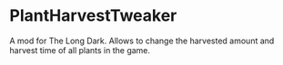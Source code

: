 # PlantHarvestTweaker
A mod for The Long Dark. Allows to change the harvested amount and harvest time of all plants in the game. 
